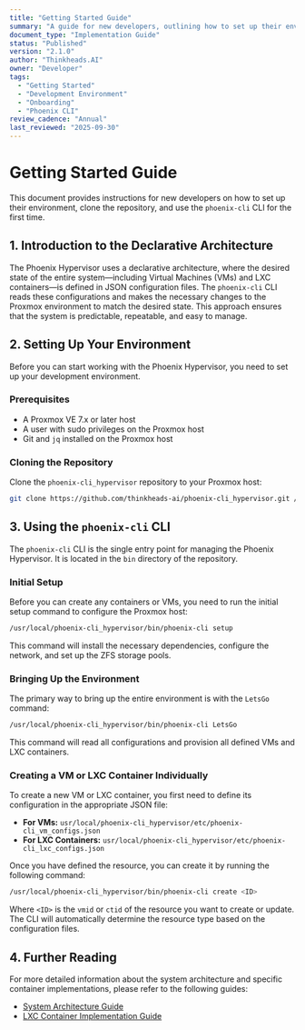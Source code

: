 ```yaml
---
title: "Getting Started Guide"
summary: "A guide for new developers, outlining how to set up their environment, clone the repository, and use the phoenix-cli CLI for the first time."
document_type: "Implementation Guide"
status: "Published"
version: "2.1.0"
author: "Thinkheads.AI"
owner: "Developer"
tags:
  - "Getting Started"
  - "Development Environment"
  - "Onboarding"
  - "Phoenix CLI"
review_cadence: "Annual"
last_reviewed: "2025-09-30"
---
```


# Getting Started Guide

This document provides instructions for new developers on how to set up their environment, clone the repository, and use the `phoenix-cli` CLI for the first time.

## 1. Introduction to the Declarative Architecture

The Phoenix Hypervisor uses a declarative architecture, where the desired state of the entire system—including Virtual Machines (VMs) and LXC containers—is defined in JSON configuration files. The `phoenix-cli` CLI reads these configurations and makes the necessary changes to the Proxmox environment to match the desired state. This approach ensures that the system is predictable, repeatable, and easy to manage.

## 2. Setting Up Your Environment

Before you can start working with the Phoenix Hypervisor, you need to set up your development environment.

### Prerequisites

*   A Proxmox VE 7.x or later host
*   A user with sudo privileges on the Proxmox host
*   Git and `jq` installed on the Proxmox host

### Cloning the Repository

Clone the `phoenix-cli_hypervisor` repository to your Proxmox host:

```bash
git clone https://github.com/thinkheads-ai/phoenix-cli_hypervisor.git /usr/local/phoenix-cli_hypervisor
```

## 3. Using the `phoenix-cli` CLI

The `phoenix-cli` CLI is the single entry point for managing the Phoenix Hypervisor. It is located in the `bin` directory of the repository.

### Initial Setup

Before you can create any containers or VMs, you need to run the initial setup command to configure the Proxmox host:

```bash
/usr/local/phoenix-cli_hypervisor/bin/phoenix-cli setup
```

This command will install the necessary dependencies, configure the network, and set up the ZFS storage pools.

### Bringing Up the Environment

The primary way to bring up the entire environment is with the `LetsGo` command:

```bash
/usr/local/phoenix-cli_hypervisor/bin/phoenix-cli LetsGo
```
This command will read all configurations and provision all defined VMs and LXC containers.

### Creating a VM or LXC Container Individually

To create a new VM or LXC container, you first need to define its configuration in the appropriate JSON file:
*   **For VMs:** `usr/local/phoenix-cli_hypervisor/etc/phoenix-cli_vm_configs.json`
*   **For LXC Containers:** `usr/local/phoenix-cli_hypervisor/etc/phoenix-cli_lxc_configs.json`

Once you have defined the resource, you can create it by running the following command:

```bash
/usr/local/phoenix-cli_hypervisor/bin/phoenix-cli create <ID>
```

Where `<ID>` is the `vmid` or `ctid` of the resource you want to create or update. The CLI will automatically determine the resource type based on the configuration files.

## 4. Further Reading

For more detailed information about the system architecture and specific container implementations, please refer to the following guides:
*   [System Architecture Guide](00_system_architecture_guide.md)
*   [LXC Container Implementation Guide](02_lxc_container_implementation_guide.md)